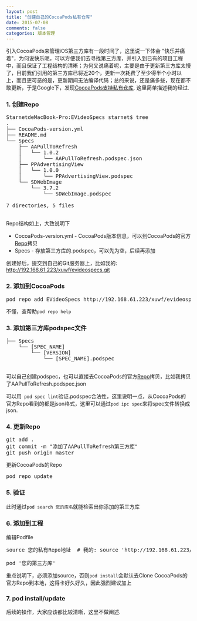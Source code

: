 ```yaml
---
layout: post
title: "创建自己的CocoaPods私有仓库"
date: 2015-07-08
comments: false
categories: 版本管理
---
```

引入CocoaPods来管理iOS第三方库有一段时间了，这里说一下体会 "快乐并痛着"，为何说快乐呢，可以方便我们去寻找第三方库，并引入到已有的项目工程中，而且保证了工程结构的清晰；为何又说痛着呢，主要是由于更新第三方库太慢了，目前我们引用的第三方库已将近20个，更新一次耗费了至少得半个小时以上，而且更可恶的是，更新期间无法编译代码；总的来说，还是痛多些，现在都不敢更新，于是Google下，发现[CocoaPods支持私有仓库](https://guides.cocoapods.org/making/private-cocoapods.html). 这里简单描述我的经过.

### 1. 创建Repo
<pre>
StarnetdeMacBook-Pro:EVideoSpecs starnet$ tree
.
├── CocoaPods-version.yml
├── README.md
└── Specs
    ├── AAPullToRefresh
    │   └── 1.0.2
    │       └── AAPullToRefresh.podspec.json
    ├── PPAdvertisingView
    │   └── 1.0.0
    │       └── PPAdvertisingView.podspec
    └── SDWebImage
        └── 3.7.2
            └── SDWebImage.podspec

7 directories, 5 files

</pre>
Repo结构如上，大致说明下

* CocoaPods-version.yml - CocoaPods版本信息，可以到CocoaPods的官方[Repo](https://github.com/CocoaPods/Specs)拷贝
* Specs - 存放第三方库的.podspec，可以先为空，后续再添加

创建好后，提交到自己的Git服务器上，比如我的: http://192.168.61.223/xuwf/evideospecs.git

### 2. 添加到CocoaPods
<pre>
pod repo add EVideoSpecs http://192.168.61.223/xuwf/evideospecs.git
</pre>
不懂，查帮助`pod repo help`

### 3. 添加第三方库podspec文件
<pre>
├── Specs
    └── [SPEC_NAME]
        └── [VERSION]
            └── [SPEC_NAME].podspec

</pre>
可以自己创建podspec，也可以直接去CocoaPods的官方[Repo](https://github.com/CocoaPods/Specs)拷贝，比如我拷贝了AAPullToRefresh.podspec.json

可以用` pod spec lint`验证.podspec合法性，这里说明一点，从CocoaPods的官方Repo看到的都是json格式，这里可以通过`pod ipc spec`来将spec文件转换成json.

### 4. 更新Repo
<pre>
git add .
git commit -m "添加了AAPullToRefresh第三方库"
git push origin master
</pre>
更新CocoaPods的Repo
<pre>
pod repo update
</pre>

### 5. 验证
此时通过`pod search 您的库名`就能检索出你添加的第三方库

### 6. 添加到工程
编辑Podfile
<pre>
source 您的私有Repo地址  # 我的: source 'http://192.168.61.223/xuwf/evideospecs'

pod '您的第三方库'
</pre>
重点说明下，必须添加source，否则`pod install`会默认去Clone CocoaPods的官方Repo到本地，这得卡好久好久，因此强烈建议加上

### 7. pod install/update
后续的操作，大家应该都比较清晰，这里不做阐述.
